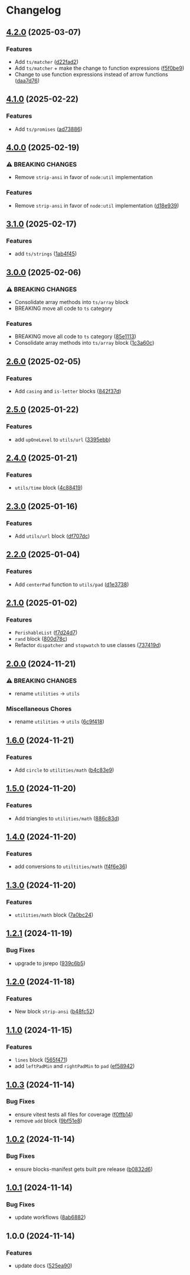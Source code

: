 # Changelog

## [4.2.0](https://github.com/ieedan/std/compare/v4.1.0...v4.2.0) (2025-03-07)


### Features

* Add `ts/matcher` ([d22fad2](https://github.com/ieedan/std/commit/d22fad22b023d28ceac8d0983bd972d2240810c2))
* Add `ts/matcher` + make the change to function expressions ([f5f0be9](https://github.com/ieedan/std/commit/f5f0be9afbfb8c17a13c2d86d29a6d4d8c573917))
* Change to use function expressions instead of arrow functions ([daa7d76](https://github.com/ieedan/std/commit/daa7d76704437b3ea2bc5c67b28d9f912fef6957))

## [4.1.0](https://github.com/ieedan/std/compare/v4.0.0...v4.1.0) (2025-02-22)


### Features

* Add `ts/promises` ([ad73886](https://github.com/ieedan/std/commit/ad73886214989a896991345562b4bc151972429f))

## [4.0.0](https://github.com/ieedan/std/compare/v3.1.0...v4.0.0) (2025-02-19)


### ⚠ BREAKING CHANGES

* Remove `strip-ansi` in favor of `node:util` implementation

### Features

* Remove `strip-ansi` in favor of `node:util` implementation ([d18e939](https://github.com/ieedan/std/commit/d18e939ba81be0a3f54382a31cca748f03d81b03))

## [3.1.0](https://github.com/ieedan/std/compare/v3.0.0...v3.1.0) (2025-02-17)


### Features

* add `ts/strings` ([1ab4f45](https://github.com/ieedan/std/commit/1ab4f450f30d5571c7fe8572fad47086128a24f9))

## [3.0.0](https://github.com/ieedan/std/compare/v2.6.0...v3.0.0) (2025-02-06)


### ⚠ BREAKING CHANGES

* Consolidate array methods into `ts/array` block
* BREAKING move all code to `ts` category

### Features

* BREAKING move all code to `ts` category ([85e1113](https://github.com/ieedan/std/commit/85e111350d4fa8fe9f28df85d0e6a5ea97b834da))
* Consolidate array methods into `ts/array` block ([1c3a60c](https://github.com/ieedan/std/commit/1c3a60c9fba14b1b20ea80604c8475c3e1ca02b9))

## [2.6.0](https://github.com/ieedan/std/compare/v2.5.0...v2.6.0) (2025-02-05)


### Features

* Add `casing` and `is-letter` blocks ([842f37d](https://github.com/ieedan/std/commit/842f37d04f2792a068343cbf7b8ad0e663310bc8))

## [2.5.0](https://github.com/ieedan/std/compare/v2.4.0...v2.5.0) (2025-01-22)


### Features

* add `upOneLevel` to `utils/url` ([3395ebb](https://github.com/ieedan/std/commit/3395ebb87da3a92ce5c1208046de66e3f91e411d))

## [2.4.0](https://github.com/ieedan/std/compare/v2.3.0...v2.4.0) (2025-01-21)


### Features

* `utils/time` block ([4c88419](https://github.com/ieedan/std/commit/4c88419a82d8b3ae702e352fbb7293291d17085d))

## [2.3.0](https://github.com/ieedan/std/compare/v2.2.0...v2.3.0) (2025-01-16)


### Features

* Add `utils/url` block ([df707dc](https://github.com/ieedan/std/commit/df707dcf70bc80c07fc264e05ea3dd547c6ab062))

## [2.2.0](https://github.com/ieedan/std/compare/v2.1.0...v2.2.0) (2025-01-04)


### Features

* Add `centerPad` function to `utils/pad` ([d1e3738](https://github.com/ieedan/std/commit/d1e37388f1c827b6e4df15bab59d68226a95e500))

## [2.1.0](https://github.com/ieedan/std/compare/v2.0.0...v2.1.0) (2025-01-02)


### Features

* `PerishableList` ([f7d24d7](https://github.com/ieedan/std/commit/f7d24d79ca57d2cb5ba5fce1ab73a5dec79cf471))
* `rand` block ([800d78c](https://github.com/ieedan/std/commit/800d78cf00942716dc8f9581ce8f7080329bf73f))
* Refactor `dispatcher` and `stopwatch` to use classes ([737419d](https://github.com/ieedan/std/commit/737419d34ff9ddd5527f7af1406ad588c55a8b0d))

## [2.0.0](https://github.com/ieedan/std/compare/v1.6.0...v2.0.0) (2024-11-21)


### ⚠ BREAKING CHANGES

* rename `utilities` -> `utils`

### Miscellaneous Chores

* rename `utilities` -&gt; `utils` ([6c9f418](https://github.com/ieedan/std/commit/6c9f418bb0cfa6602b63a459ae7285738d4823b6))

## [1.6.0](https://github.com/ieedan/std/compare/v1.5.0...v1.6.0) (2024-11-21)


### Features

* Add `circle` to `utilities/math` ([b4c83e9](https://github.com/ieedan/std/commit/b4c83e93554bbbcc61b8a973f981a689ec26ded3))

## [1.5.0](https://github.com/ieedan/std/compare/v1.4.0...v1.5.0) (2024-11-20)


### Features

* Add triangles to `utilities/math` ([886c83d](https://github.com/ieedan/std/commit/886c83de13a0665d409023b8c28291da108bbd73))

## [1.4.0](https://github.com/ieedan/std/compare/v1.3.0...v1.4.0) (2024-11-20)


### Features

* add conversions to `utiltities/math` ([f4f6e36](https://github.com/ieedan/std/commit/f4f6e363cb3ca7aa8fce50a97bb09575c74a0626))

## [1.3.0](https://github.com/ieedan/std/compare/v1.2.1...v1.3.0) (2024-11-20)


### Features

* `utilities/math` block ([7a0bc24](https://github.com/ieedan/std/commit/7a0bc2416df1696593702f8527586bab29c20eeb))

## [1.2.1](https://github.com/ieedan/std/compare/v1.2.0...v1.2.1) (2024-11-19)


### Bug Fixes

* upgrade to jsrepo ([939c6b5](https://github.com/ieedan/std/commit/939c6b5f9f349e61f63b55e9de4a1f310054384d))

## [1.2.0](https://github.com/ieedan/std/compare/v1.1.0...v1.2.0) (2024-11-18)


### Features

* New block `strip-ansi` ([b48fc52](https://github.com/ieedan/std/commit/b48fc527c6f18cac61a60c4265fd2247d73c9ac8))

## [1.1.0](https://github.com/ieedan/std/compare/v1.0.3...v1.1.0) (2024-11-15)


### Features

* `lines` block ([565f471](https://github.com/ieedan/std/commit/565f471e95a39ec4bf27f0722a650c39d8024bbc))
* add `leftPadMin` and `rightPadMin` to `pad` ([ef58942](https://github.com/ieedan/std/commit/ef5894250405be8eee6b9ea4c59991c6a03315c5))

## [1.0.3](https://github.com/ieedan/std/compare/v1.0.2...v1.0.3) (2024-11-14)


### Bug Fixes

* ensure vitest tests all files for coverage ([f0ffb14](https://github.com/ieedan/std/commit/f0ffb1477412874b8d8a83008c838f13c20f016c))
* remove `add` block ([9bf51e8](https://github.com/ieedan/std/commit/9bf51e87f938e1f16d32ec867269884d578b30ba))

## [1.0.2](https://github.com/ieedan/std/compare/v1.0.1...v1.0.2) (2024-11-14)


### Bug Fixes

* ensure blocks-manifest gets built pre release ([b0832d6](https://github.com/ieedan/std/commit/b0832d6fb37b86de29576367c28643ab5aa78e82))

## [1.0.1](https://github.com/ieedan/std/compare/v1.0.0...v1.0.1) (2024-11-14)


### Bug Fixes

* update workflows ([8ab6882](https://github.com/ieedan/std/commit/8ab6882fccbab94c6e5b71fd967154be2cba7161))

## 1.0.0 (2024-11-14)


### Features

* update docs ([525ea90](https://github.com/ieedan/std/commit/525ea904ca64dab143f44e536f56cc797218e86c))
